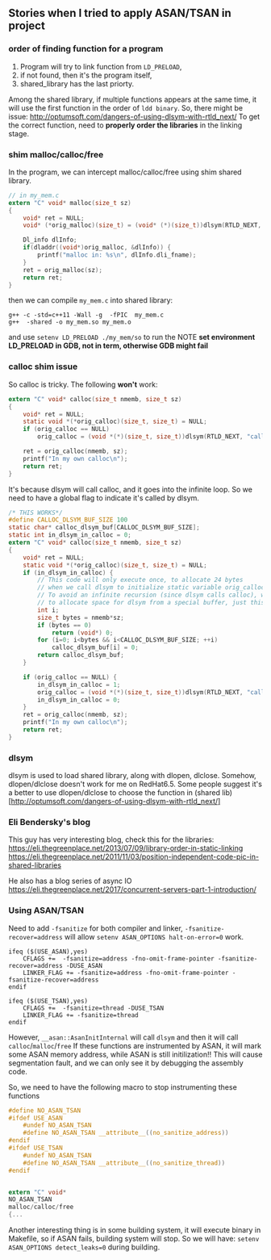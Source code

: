 ## Stories when I tried to apply ASAN/TSAN in project

### order of finding function for a program
1. Program will try to link function from `LD_PRELOAD`, 
2. if not found, then it's the program itself, 
3. shared_library has the last priorty.

Among the shared library, if multiple functions appears at the same time, it will use the first function in the order of `ldd binary`.
So, there might be issue: http://optumsoft.com/dangers-of-using-dlsym-with-rtld_next/
To get the correct function, need to **properly order the libraries** in the linking stage.


### shim malloc/calloc/free

In the program, we can intercept malloc/calloc/free using shim shared library.
```c
// in my_mem.c
extern "C" void* malloc(size_t sz)
{
    void* ret = NULL;
    void* (*orig_malloc)(size_t) = (void* (*)(size_t))dlsym(RTLD_NEXT, "malloc");

    Dl_info dlInfo;
    if(dladdr((void*)orig_malloc, &dlInfo)) {
        printf("malloc in: %s\n", dlInfo.dli_fname);
    }
    ret = orig_malloc(sz);
    return ret;
}
```
then we can compile `my_mem.c` into shared library:
```make
g++ -c -std=c++11 -Wall -g  -fPIC  my_mem.c
g++  -shared -o my_mem.so my_mem.o
```
and use `setenv LD_PRELOAD ./my_mem/so` to run the
NOTE **set environment LD_PRELOAD in GDB, not in term, otherwise GDB might fail**

### calloc shim issue
So calloc is tricky. The following **won't** work:
```c
extern "C" void* calloc(size_t nmemb, size_t sz)
{
    void* ret = NULL;
    static void *(*orig_calloc)(size_t, size_t) = NULL;
    if (orig_calloc == NULL)
        orig_calloc = (void *(*)(size_t, size_t))dlsym(RTLD_NEXT, "calloc");

    ret = orig_calloc(nmemb, sz);
    printf("In my own calloc\n");
    return ret;
}
```

It's because dlsym will call calloc, and it goes into the infinite loop. So we need to have a global flag to indicate it's called by dlsym.
```c
/* THIS WORKS*/
#define CALLOC_DLSYM_BUF_SIZE 100
static char* calloc_dlsym_buf[CALLOC_DLSYM_BUF_SIZE];
static int in_dlsym_in_calloc = 0;
extern "C" void* calloc(size_t nmemb, size_t sz)
{
    void* ret = NULL;
    static void *(*orig_calloc)(size_t, size_t) = NULL;
    if (in_dlsym_in_calloc) {
        // This code will only execute once, to allocate 24 bytes
        // when we call dlsym to initialize static variable orig_calloc below.
        // To avoid an infinite recursion (since dlsym calls calloc), we need
        // to allocate space for dlsym from a special buffer, just this once.
        int i;
        size_t bytes = nmemb*sz;
        if (bytes == 0)
            return (void*) 0;
        for (i=0; i<bytes && i<CALLOC_DLSYM_BUF_SIZE; ++i)
            calloc_dlsym_buf[i] = 0;
        return calloc_dlsym_buf;
    }

    if (orig_calloc == NULL) {
        in_dlsym_in_calloc = 1;
        orig_calloc = (void *(*)(size_t, size_t))dlsym(RTLD_NEXT, "calloc");
        in_dlsym_in_calloc = 0;
    }
    ret = orig_calloc(nmemb, sz);
    printf("In my own calloc\n");
    return ret;
}
```

### dlsym
dlsym is used to load shared library, along with dlopen, dlclose. Somehow, dlopen/dlclose doesn't work for me on RedHat6.5. Some people suggest
it's a better to use dlopen/dlclose to choose the function in (shared lib)[http://optumsoft.com/dangers-of-using-dlsym-with-rtld_next/]

### Eli Bendersky's blog
This guy has very interesting blog, check this for the libraries:
https://eli.thegreenplace.net/2013/07/09/library-order-in-static-linking
https://eli.thegreenplace.net/2011/11/03/position-independent-code-pic-in-shared-libraries

He also has a blog series of async IO
https://eli.thegreenplace.net/2017/concurrent-servers-part-1-introduction/

### Using ASAN/TSAN
Need to add `-fsanitize` for both compiler and linker, `-fsanitize-recover=address` will allow `setenv ASAN_OPTIONS halt-on-error=0` work.
```make
ifeq ($(USE_ASAN),yes)
	CFLAGS +=  -fsanitize=address -fno-omit-frame-pointer -fsanitize-recover=address -DUSE_ASAN
	LINKER_FLAG += -fsanitize=address -fno-omit-frame-pointer -fsanitize-recover=address
endif

ifeq ($(USE_TSAN),yes)
	CFLAGS +=  -fsanitize=thread -DUSE_TSAN
	LINKER_FLAG += -fsanitize=thread
endif
```

However, `__asan::AsanInitInternal` will call `dlsym` and then it will call `calloc`/`malloc`/`free`
If these functions are instrumented by ASAN, it will mark some ASAN memory address, while ASAN is still initilization!!
This will cause segmentation fault, and we can only see it by debugging the assembly code.

So, we need to have the following macro to stop instrumenting these functions
```c
#define NO_ASAN_TSAN 
#ifdef USE_ASAN 
    #undef NO_ASAN_TSAN
    #define NO_ASAN_TSAN __attribute__((no_sanitize_address)) 
#endif 
#ifdef USE_TSAN
    #undef NO_ASAN_TSAN
    #define NO_ASAN_TSAN __attribute__((no_sanitize_thread)) 
#endif


extern "C" void*
NO_ASAN_TSAN
malloc/calloc/free
{...
```

Another interesting thing is in some building system, it will execute binary in Makefile, so if ASAN fails, building system will stop.
So we will have: `setenv ASAN_OPTIONS detect_leaks=0` during building.
